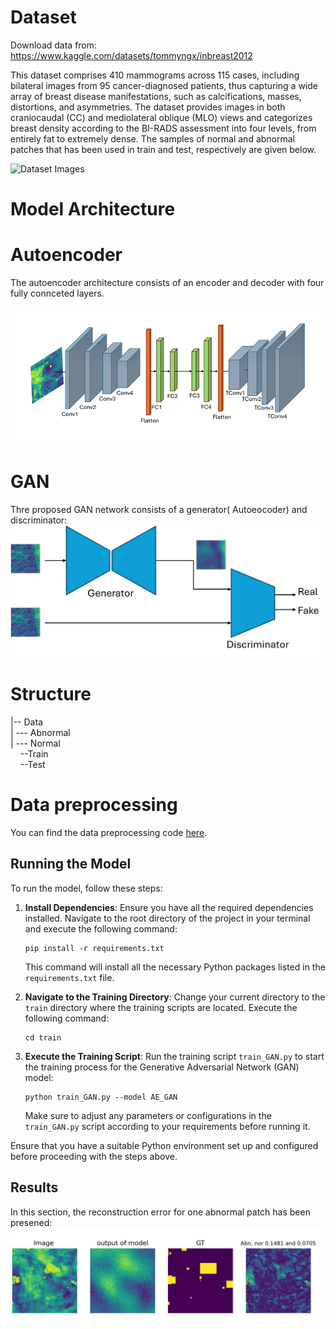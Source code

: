 # Dataset
Download data from: https://www.kaggle.com/datasets/tommyngx/inbreast2012

This dataset comprises 410 mammograms across 115 cases, including bilateral images from 95 cancer-diagnosed patients, thus capturing a wide array of breast disease manifestations, such as calcifications, masses, distortions, and asymmetries. The dataset provides images in both craniocaudal (CC) and mediolateral oblique (MLO) views and categorizes breast density according to the BI-RADS assessment into four levels, from entirely fat to extremely dense. The samples of normal and abnormal patches that has been used in train and test, respectively are given below.

![Dataset Images](https://github.com/sohaibcs1/Anomaly_detection_breast_cancer/blob/main/images/dataset.png)


# Model Architecture
# Autoencoder 
The autoencoder architecture consists of an encoder and decoder with four fully connceted layers. 

![Diagram](https://github.com/Siyavashshabani/Anomaly_detection_breast_cancer/blob/main/images/diagram.png)
# GAN
Thre proposed GAN network consists of a generator( Autoeocoder) and discriminator: 
![Diagram_gan](https://github.com/Siyavashshabani/Anomaly_detection_breast_cancer/blob/main/images/GAN_diagram.png)

# Structure  
|-- Data  
|&nbsp;--- Abnormal  
|&nbsp;--- Normal  
&nbsp;&nbsp;&nbsp;&nbsp;--Train  
&nbsp;&nbsp;&nbsp;&nbsp;--Test  

# Data preprocessing

You can find the data preprocessing code [here](https://github.com/Siyavashshabani/Anomaly_detection_breast_cancer/blob/main/preprocessing/preprocessing_Inbreast.ipynb).

## Running the Model

To run the model, follow these steps:

1. **Install Dependencies**: Ensure you have all the required dependencies installed. Navigate to the root directory of the project in your terminal and execute the following command:

    ```
    pip install -r requirements.txt
    ```

    This command will install all the necessary Python packages listed in the `requirements.txt` file.

2. **Navigate to the Training Directory**: Change your current directory to the `train` directory where the training scripts are located. Execute the following command:

    ```
    cd train
    ```

3. **Execute the Training Script**: Run the training script `train_GAN.py` to start the training process for the Generative Adversarial Network (GAN) model:

    ```
    python train_GAN.py --model AE_GAN
    ```

    Make sure to adjust any parameters or configurations in the `train_GAN.py` script according to your requirements before running it.

Ensure that you have a suitable Python environment set up and configured before proceeding with the steps above.

## Results
In this section, the reconstruction error for one abnormal patch has been presened:
![result](https://github.com/Siyavashshabani/Anomaly_detection_breast_cancer/blob/main/images/result_img.png)



